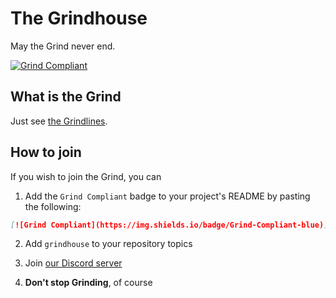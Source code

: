 # The Grindhouse

May the Grind never end.

[![Grind Compliant](https://img.shields.io/badge/Grind-Compliant-blue)](https://github.com/The-Grindhouse/grindlines)

## What is the Grind

Just see [the Grindlines](https://github/The-Grindhouse/grindlines).

## How to join

If you wish to join the Grind, you can

1. Add the `Grind Compliant` badge to your project's README by pasting the following:
```markdown
[![Grind Compliant](https://img.shields.io/badge/Grind-Compliant-blue)](https://github.com/The-Grindhouse/grindlines)
```

2. Add `grindhouse` to your repository topics

3. Join [our Discord server](https://discord.com/invite/vdUh3KTBPX)

4. **Don't stop Grinding**, of course
